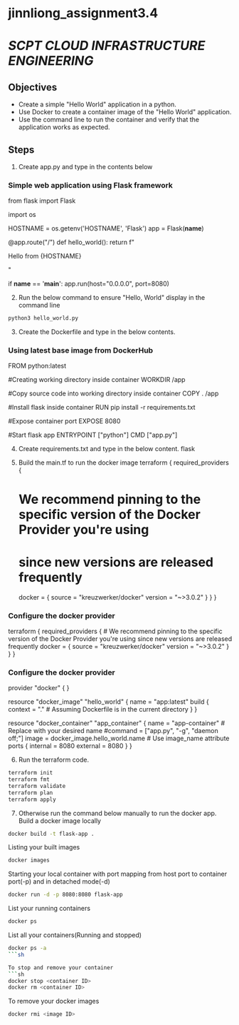 # jinnliong_assignment3.4
# _SCPT CLOUD INFRASTRUCTURE ENGINEERING_
## Objectives
- Create a simple "Hello World" application in a python.
- Use Docker to create a container image of the "Hello World" application.
- Use the command line to run the container and verify that the application works as expected.

## Steps
1. Create app.py and type in the contents below
### Simple web application using Flask framework
from flask import Flask

import os

HOSTNAME = os.getenv('HOSTNAME', 'Flask')
app = Flask(__name__)

@app.route("/")
def hello_world():
    return f"<p>Hello from {HOSTNAME}</p>"

if __name__ == '__main__':
    app.run(host="0.0.0.0", port=8080)

2. Run the below command to ensure "Hello, World" display in the command line
```sh
python3 hello_world.py
```

3. Create the Dockerfile and type in the below contents.
### Using latest base image  from DockerHub
FROM python:latest

#Creating working directory inside container
WORKDIR /app

#Copy source code into working directory inside container
COPY . /app

#Install flask inside container
RUN pip install -r requirements.txt

#Expose container port
EXPOSE 8080

#Start flask app
ENTRYPOINT ["python"]
CMD ["app.py"]

4. Create requirements.txt and type in the below content.
flask

5. Build the main.tf to run the docker image
terraform {
  required_providers {
    # We recommend pinning to the specific version of the Docker Provider you're using
    # since new versions are released frequently
    docker = {
      source  = "kreuzwerker/docker"
      version = "~>3.0.2"
    }
  }
}

### Configure the docker provider
terraform {
  required_providers {
    # We recommend pinning to the specific version of the Docker Provider you're using since new versions are released frequently
        docker = {
      source  = "kreuzwerker/docker"
      version = "~>3.0.2"
    }
  }
}

### Configure the docker provider
provider "docker" {
}

resource "docker_image" "hello_world" {
  name = "app:latest"
  build {
    context = "." # Assuming Dockerfile is in the current directory
  }
}

resource "docker_container" "app_container" {
  name    = "app-container" # Replace with your desired name
  #command = ["app.py", "-g", "daemon off;"]
  image   = docker_image.hello_world.name # Use image_name attribute
  ports {
    internal = 8080
    external = 8080
  }
}

6. Run the terraform code.
```sh
terraform init
terraform fmt
terraform validate
terraform plan
terraform apply
```

7. Otherwise run the command below manually to run the docker app.
Build a docker image locally 
```sh
docker build -t flask-app .
```

Listing your built images 
```sh
docker images
```

Starting your local container with port mapping from host port to container port(-p) and in detached mode(-d)
```sh
docker run -d -p 8080:8080 flask-app
```

List your running containers
```sh
docker ps
```

List all your containers(Running and stopped)
```sh
docker ps -a
```sh

To stop and remove your container
```sh
docker stop <container ID>
docker rm <container ID>
```

To remove your docker images
```sh
docker rmi <image ID>
```